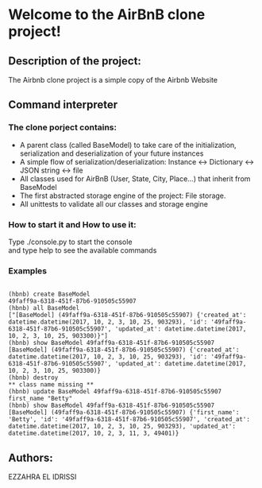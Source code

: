 <h1>Welcome to the AirBnB clone project!</h1>

<h2>Description of the project:</h2>
<p>The Airbnb clone project is a simple copy of the Airbnb Website</p>
<h2>Command interpreter</h2>
<h3>The clone porject contains:</h3>
<ul>
<li>A parent class (called BaseModel) to take care of the initialization, serialization and deserialization of your future instances</li>
<li>A simple flow of serialization/deserialization: Instance <-> Dictionary <-> JSON string <-> file</li>
<li>All classes used for AirBnB (User, State, City, Place…) that inherit from BaseModel</li>
<li>The first abstracted storage engine of the project: File storage.</li>
<li>All unittests to validate all our classes and storage engine</li>
</ul>
<h3>How to start it and How to use it:</h3>
<p>Type ./console.py to start the console
<br>and type help to see the available commands</p>
<h3>Examples</h3>
<code>
(hbnb) create BaseModel
49faff9a-6318-451f-87b6-910505c55907
(hbnb) all BaseModel
["[BaseModel] (49faff9a-6318-451f-87b6-910505c55907) {'created_at': datetime.datetime(2017, 10, 2, 3, 10, 25, 903293), 'id': '49faff9a-6318-451f-87b6-910505c55907', 'updated_at': datetime.datetime(2017, 10, 2, 3, 10, 25, 903300)}"]
(hbnb) show BaseModel 49faff9a-6318-451f-87b6-910505c55907
[BaseModel] (49faff9a-6318-451f-87b6-910505c55907) {'created_at': datetime.datetime(2017, 10, 2, 3, 10, 25, 903293), 'id': '49faff9a-6318-451f-87b6-910505c55907', 'updated_at': datetime.datetime(2017, 10, 2, 3, 10, 25, 903300)}
(hbnb) destroy
** class name missing **
(hbnb) update BaseModel 49faff9a-6318-451f-87b6-910505c55907 first_name "Betty"
(hbnb) show BaseModel 49faff9a-6318-451f-87b6-910505c55907
[BaseModel] (49faff9a-6318-451f-87b6-910505c55907) {'first_name': 'Betty', 'id': '49faff9a-6318-451f-87b6-910505c55907', 'created_at': datetime.datetime(2017, 10, 2, 3, 10, 25, 903293), 'updated_at': datetime.datetime(2017, 10, 2, 3, 11, 3, 49401)}
</code>
<h2>Authors:</h2>
EZZAHRA EL IDRISSI
